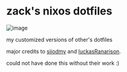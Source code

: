 # zack's nixos dotfiles

![image](https://github.com/zackartz/nixos-dots/assets/34588810/c8c7cee0-01f9-4e20-b166-87ef60705b5b)

my customized versions of other's dotfiles

major credits to [siiodmy](https://github.com/sioodmy/dotfiles) and [luckasRanarison](https://github.com/luckasRanarison/nvimrc).

could not have done this without their work :)
